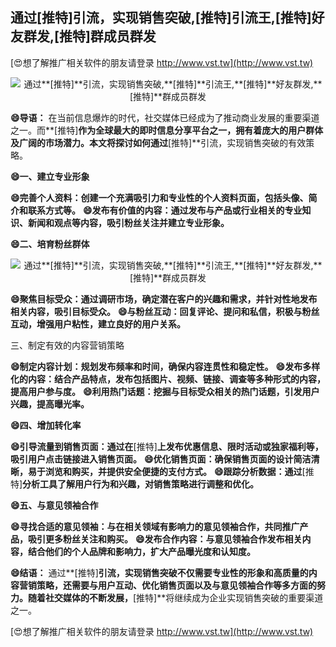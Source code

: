 ## **通过**[推特]**引流，实现销售突破,**[推特]**引流王,**[推特]**好友群发,**[推特]**群成员群发**

[😍想了解推广相关软件的朋友请登录 http://www.vst.tw](http://www.vst.tw)

 <center><img src="https://vst.tw/MP4/tuiguang/png/0.png" alt="通过**[推特]**引流，实现销售突破,**[推特]**引流王,**[推特]**好友群发,**[推特]**群成员群发"></center>

**😄导语：**
在当前信息爆炸的时代，社交媒体已经成为了推动商业发展的重要渠道之一。而**[推特]**作为全球最大的即时信息分享平台之一，拥有着庞大的用户群体及广阔的市场潜力。本文将探讨如何通过**[推特]**引流，实现销售突破的有效策略。

**😄一、建立专业形象**

**😄完善个人资料：创建一个充满吸引力和专业性的个人资料页面，包括头像、简介和联系方式等。**
**😄发布有价值的内容：通过发布与产品或行业相关的专业知识、新闻和观点等内容，吸引粉丝关注并建立专业形象。**

**😄二、培育粉丝群体**

 <center><img src="https://vst.tw/MP4/tuiguang/png/7.png" alt="通过**[推特]**引流，实现销售突破,**[推特]**引流王,**[推特]**好友群发,**[推特]**群成员群发"></center>

**😄聚焦目标受众：通过调研市场，确定潜在客户的兴趣和需求，并针对性地发布相关内容，吸引目标受众。**
**😄与粉丝互动：回复评论、提问和私信，积极与粉丝互动，增强用户粘性，建立良好的用户关系。**

三、制定有效的内容营销策略

**😄制定内容计划：规划发布频率和时间，确保内容连贯性和稳定性。**
**😄发布多样化的内容：结合产品特点，发布包括图片、视频、链接、调查等多种形式的内容，提高用户参与度。**
**😄利用热门话题：挖掘与目标受众相关的热门话题，引发用户兴趣，提高曝光率。**

**😄四、增加转化率**

**😄引导流量到销售页面：通过在**[推特]**上发布优惠信息、限时活动或独家福利等，吸引用户点击链接进入销售页面。**
**😄优化销售页面：确保销售页面的设计简洁清晰，易于浏览和购买，并提供安全便捷的支付方式。**
**😄跟踪分析数据：通过**[推特]**分析工具了解用户行为和兴趣，对销售策略进行调整和优化。**

**😄五、与意见领袖合作**

**😄寻找合适的意见领袖：与在相关领域有影响力的意见领袖合作，共同推广产品，吸引更多粉丝关注和购买。**
**😄发布合作内容：与意见领袖合作发布相关内容，结合他们的个人品牌和影响力，扩大产品曝光度和认知度。**

**😄结语：**
通过**[推特]**引流，实现销售突破不仅需要专业性的形象和高质量的内容营销策略，还需要与用户互动、优化销售页面以及与意见领袖合作等多方面的努力。随着社交媒体的不断发展，**[推特]**将继续成为企业实现销售突破的重要渠道之一。

[😍想了解推广相关软件的朋友请登录 http://www.vst.tw](http://www.vst.tw)



